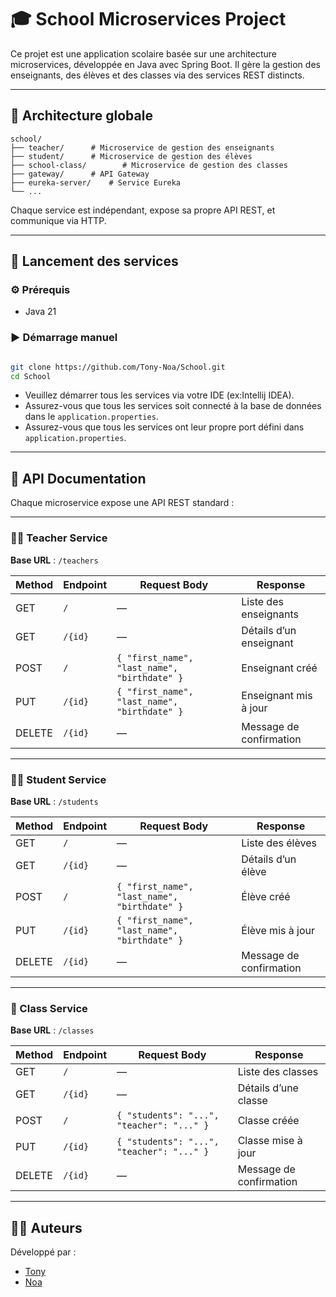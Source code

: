 
# 🎓 School Microservices Project

Ce projet est une application scolaire basée sur une architecture microservices, développée en Java avec Spring Boot. Il gère la gestion des enseignants, des élèves et des classes via des services REST distincts.

---

## 🧱 Architecture globale

```plaintext
school/
├── teacher/      # Microservice de gestion des enseignants
├── student/      # Microservice de gestion des élèves
├── school-class/        # Microservice de gestion des classes
├── gateway/      # API Gateway
├── eureka-server/    # Service Eureka
└── ...
```

Chaque service est indépendant, expose sa propre API REST, et communique via HTTP.

---

## 🚀 Lancement des services

### ⚙️ Prérequis
- Java 21

### ▶️ Démarrage manuel

```bash

git clone https://github.com/Tony-Noa/School.git
cd School
```

- Veuillez démarrer tous les services via votre IDE (ex:Intellij IDEA).
- Assurez-vous que tous les services soit connecté à la base de données dans le `application.properties`.
- Assurez-vous que tous les services ont leur propre port défini dans `application.properties`.

---

## 📘 API Documentation

Chaque microservice expose une API REST standard :

---

### 👨‍🏫 Teacher Service

**Base URL** : `/teachers`

| Method | Endpoint       | Request Body                                 | Response |
|--------|----------------|----------------------------------------------|----------|
| GET    | `/`            | —                                            | Liste des enseignants |
| GET    | `/{id}`        | —                                            | Détails d’un enseignant |
| POST   | `/`            | `{ "first_name", "last_name", "birthdate" }` | Enseignant créé |
| PUT    | `/{id}`        | `{ "first_name", "last_name", "birthdate" }` | Enseignant mis à jour |
| DELETE | `/{id}`        | —                                            | Message de confirmation |

---

### 👩‍🎓 Student Service

**Base URL** : `/students`

| Method | Endpoint       | Request Body                                      | Response |
|--------|----------------|---------------------------------------------------|----------|
| GET    | `/`            | —                                                 | Liste des élèves |
| GET    | `/{id}`        | —                                                 | Détails d’un élève |
| POST   | `/`            | `{ "first_name", "last_name", "birthdate" }`      | Élève créé |
| PUT    | `/{id}`        | `{ "first_name", "last_name", "birthdate" }`      | Élève mis à jour |
| DELETE | `/{id}`        | —                                                 | Message de confirmation |

---

### 🏫 Class Service

**Base URL** : `/classes`

| Method | Endpoint       | Request Body                                | Response |
|--------|----------------|---------------------------------------------|----------|
| GET    | `/`            | —                                           | Liste des classes |
| GET    | `/{id}`        | —                                           | Détails d’une classe |
| POST   | `/`            | `{ "students": "...", "teacher": "..." }`   | Classe créée |
| PUT    | `/{id}`        | `{ "students": "...", "teacher": "..." }`   | Classe mise à jour |
| DELETE | `/{id}`        | —                                           | Message de confirmation |

---

## 🧑‍💻 Auteurs

Développé par :
- [Tony](https://github.com/tonyl59)
- [Noa](https://github.com/NScelles)

